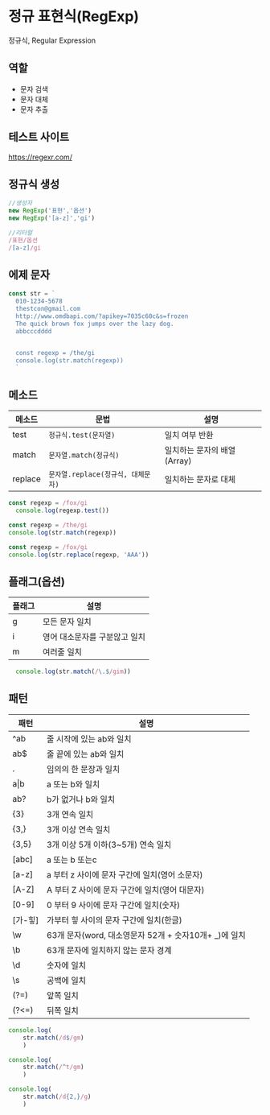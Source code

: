 # 정규 표현식(RegExp)

정규식, Regular Expression

## 역할

- 문자 검색
- 문자 대체
- 문자 추출

## 테스트 사이트

https://regexr.com/

## 정규식 생성

```js
//생성자
new RegExp('표현','옵션')
new RegExp('[a-z]','gi')

//리터럴
/표현/옵션
/[a-z]/gi

```

## 에제 문자
```js
const str = `
  010-1234-5678
  thestcon@gmail.com
  http://www.omdbapi.com/?apikey=7035c60c&s=frozen
  The quick brown fox jumps over the lazy dog.
  abbcccdddd


  const regexp = /the/gi
  console.log(str.match(regexp))
  `
```

## 메소드
메소드 | 문법 | 설명 
--|--|--
test | `정규식.test(문자열)` | 일치 여부 반환
match | `문자열.match(정규식)` | 일치하는 문자의 배열(Array)
replace | `문자열.replace(정규식, 대체문자)` | 일치하는 문자로 대체

```js
const regexp = /fox/gi
  console.log(regexp.test())

const regexp = /the/gi
console.log(str.match(regexp))

const regexp = /fox/gi
console.log(str.replace(regexp, 'AAA'))
```

## 플래그(옵션)
플래그 | 설명
--|--
g | 모든 문자 일치
i | 영어 대소문자를 구분않고 일치
m | 여러줄 일치

```js
  console.log(str.match(/\.$/gim))
```

## 패턴
패턴 | 설명
--|--
^ab | 줄 시작에 있는 ab와 일치
ab$ | 줄 끝에 있는 ab와 일치
. | 임의의 한 문장과 일치
a&verbar;b | a 또는 b와 일치
ab? | b가 없거나 b와 일치
{3} | 3개 연속 일치
{3,} | 3개 이상 연속 일치
{3,5} | 3개 이상 5개 이하(3~5개) 연속 일치
[abc] | a 또는 b 또는c
[a-z] | a 부터 z 사이에 문자 구간에 일치(영어 소문자)
[A-Z] | A 부터 Z 사이에 문자 구간에 일치(영어 대문자)
[0-9] | 0 부터 9 사이에 문자 구간에 일치(숫자)
[가-힣] | 가부터 힣 사이의 문자 구간에 일치(한글)
\w | 63개 문자(word, 대소영문자 52개 + 숫자10개+ _)에 일치
\b | 63개 문자에 일치하지 않는 문자 경계
\d | 숫자에 일치
\s | 공백에 일치
(?=) | 앞쪽 일치
(?<=) | 뒤쪽 일치


```js
console.log(
    str.match(/d$/gm)
    )

console.log(
    str.match(/^t/gm)
    )

console.log(
    str.match(/d{2,}/g)
    )
```